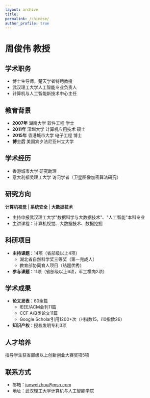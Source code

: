 ```yaml
---
layout: archive
title: 
permalink: /chinese/
author_profile: true
---
```


# 周俊伟 教授

## 学术职务
- 博士生导师，楚天学者特聘教授
- 武汉理工大学人工智能专业负责人
- 计算机与人工智能新技术中心主任

## 教育背景
- **2007年** 湖南大学 软件工程 学士  
- **2011年** 深圳大学 计算机应用技术 硕士  
- **2015年** 香港城市大学 电子工程 博士  
- **博士后** 美国宾夕法尼亚州立大学  

## 学术经历
- 香港城市大学 研究助理
- 意大利都灵理工大学 访问学者（卫星图像加密算法研究）

## 研究方向
**计算机视觉** | **系统安全** | **大数据技术**  
- 主持申报武汉理工大学"数据科学与大数据技术"、"人工智能"本科专业
- 主讲课程：计算机视觉、大数据技术、数据挖掘

## 科研项目
- **主持课题**：14项（省部级以上4项）
  - 湖北省自然科学奖三等奖（第一完成人）
  - 教育部协同育人项目（结题优秀）
- **参与课题**：11项（省部级以上6项，军工横向2项）

## 学术成果
- **论文发表**：60余篇
  - IEEE/ACM会刊11篇
  - CCF A/B类论文11篇
  - Google Scholar引用1200+次（H指数15，i10指数26）
- **知识产权**：授权发明专利3项

## 人才培养
指导学生获省部级以上创新创业大赛奖项5项

## 联系方式
- 邮箱：junweizhou@msn.com
- 地址：武汉理工大学计算机与人工智能学院



<!-- 我目前的研究兴趣是推荐系统、公平性和时间序列。

我目前是[香港科技大学](https://hkust.edu.hk/)计算机科学与工程专业的博士生，于 2023 年秋季入学，师从[Raymond Wong 教授](https://www.cse.ust.hk/~raywong/)。

我在[北京邮电大学(BUPT)](http://www.bupt.edu.cn/) 获得计算机科学学士学位，在[王敬宇教授](https://scholar.google.com/citations?user=H441DjwAAAAJ&hl=zh-CN&oi=ao) 指导下，我的毕业设计 "基于交互式搜索的 Top-k 公平性研究 "获得北京市普通高校优秀本科毕业设计（论文）奖。

我曾在[北京邮电大学徐梦炜教授](https://xumengwei.github.io/)和[微软亚洲研究院曹婷博士](https://www.microsoft.com/en-us/research/people/ticao/)的指导下研究移动计算机系统。

我曾作为访问学生在[英属哥伦比亚大学](https://ece.ubc.ca/)从事动态图算法的研究，导师是[Matei Ripeanu 教授](https://people.ece.ubc.ca/matei/)，该研究得到了[Mitacs globalink research internship](https://www.mitacs.ca/en/programs/globalink/globalink-research-internship) 和[国家留学基金委](https://www.csc.edu.cn/)的支持。 -->
